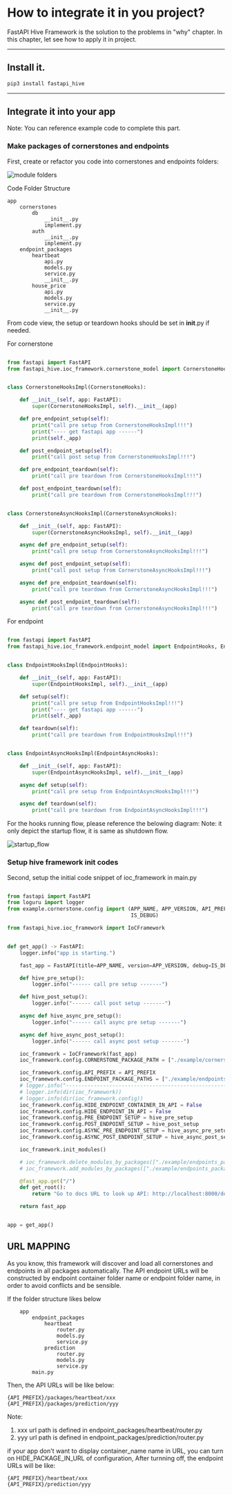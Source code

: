 # How to integrate it in you project?

FastAPI Hive Framework is the solution to the problems in "why" chapter.
In this chapter, let see how to apply it in project.

---

## Install it.

```bash
pip3 install fastapi_hive
```


---

## Integrate it into your app

Note: You can reference example code to complete this part. 

### Make packages of cornerstones and endpoints

First, create or refactor you code into cornerstones and endpoints folders:

![module folders](img/module_folders.png)

Code Folder Structure

    app
        cornerstones
            db
                __init__.py
                implement.py
            auth
                __init__.py
                implement.py
        endpoint_packages
            heartbeat
                api.py
                models.py
                service.py
                __init__.py
            house_price
                api.py
                models.py
                service.py
                __init__.py


From code view, the setup or teardown hooks should be set in __init__.py if needed.

For cornerstone

```Python

from fastapi import FastAPI
from fastapi_hive.ioc_framework.cornerstone_model import CornerstoneHooks, CornerstoneAsyncHooks


class CornerstoneHooksImpl(CornerstoneHooks):

    def __init__(self, app: FastAPI):
        super(CornerstoneHooksImpl, self).__init__(app)

    def pre_endpoint_setup(self):
        print("call pre setup from CornerstoneHooksImpl!!!")
        print("---- get fastapi app ------")
        print(self._app)

    def post_endpoint_setup(self):
        print("call post setup from CornerstoneHooksImpl!!!")

    def pre_endpoint_teardown(self):
        print("call pre teardown from CornerstoneHooksImpl!!!")

    def post_endpoint_teardown(self):
        print("call pre teardown from CornerstoneHooksImpl!!!")


class CornerstoneAsyncHooksImpl(CornerstoneAsyncHooks):

    def __init__(self, app: FastAPI):
        super(CornerstoneAsyncHooksImpl, self).__init__(app)

    async def pre_endpoint_setup(self):
        print("call pre setup from CornerstoneAsyncHooksImpl!!!")

    async def post_endpoint_setup(self):
        print("call post setup from CornerstoneAsyncHooksImpl!!!")

    async def pre_endpoint_teardown(self):
        print("call pre teardown from CornerstoneAsyncHooksImpl!!!")

    async def post_endpoint_teardown(self):
        print("call pre teardown from CornerstoneAsyncHooksImpl!!!")

```


For endpoint

```Python

from fastapi import FastAPI
from fastapi_hive.ioc_framework.endpoint_model import EndpointHooks, EndpointAsyncHooks


class EndpointHooksImpl(EndpointHooks):

    def __init__(self, app: FastAPI):
        super(EndpointHooksImpl, self).__init__(app)

    def setup(self):
        print("call pre setup from EndpointHooksImpl!!!")
        print("---- get fastapi app ------")
        print(self._app)

    def teardown(self):
        print("call pre teardown from EndpointHooksImpl!!!")


class EndpointAsyncHooksImpl(EndpointAsyncHooks):

    def __init__(self, app: FastAPI):
        super(EndpointAsyncHooksImpl, self).__init__(app)

    async def setup(self):
        print("call pre setup from EndpointAsyncHooksImpl!!!")

    async def teardown(self):
        print("call pre teardown from EndpointAsyncHooksImpl!!!")


```

For the hooks running flow, please reference the belowing diagram:
Note: it only depict the startup flow, it is same as shutdown flow.

![startup_flow](img/startup_flow.png)


### Setup hive framework init codes 

Second, setup the initial code snippet of ioc_framework in main.py

```Python

from fastapi import FastAPI
from loguru import logger
from example.cornerstone.config import (APP_NAME, APP_VERSION, API_PREFIX,
                                        IS_DEBUG)

from fastapi_hive.ioc_framework import IoCFramework


def get_app() -> FastAPI:
    logger.info("app is starting.")

    fast_app = FastAPI(title=APP_NAME, version=APP_VERSION, debug=IS_DEBUG)

    def hive_pre_setup():
        logger.info("------ call pre setup -------")

    def hive_post_setup():
        logger.info("------ call post setup -------")

    async def hive_async_pre_setup():
        logger.info("------ call async pre setup -------")

    async def hive_async_post_setup():
        logger.info("------ call async post setup -------")

    ioc_framework = IoCFramework(fast_app)
    ioc_framework.config.CORNERSTONE_PACKAGE_PATH = ["./example/cornerstone/"]

    ioc_framework.config.API_PREFIX = API_PREFIX
    ioc_framework.config.ENDPOINT_PACKAGE_PATHS = ["./example/endpoints_package1", "./example/endpoints_package2"]
    # logger.info("-----------------------------------------------------")
    # logger.info(dir(ioc_framework))
    # logger.info(dir(ioc_framework.config))
    ioc_framework.config.HIDE_ENDPOINT_CONTAINER_IN_API = False
    ioc_framework.config.HIDE_ENDPOINT_IN_API = False
    ioc_framework.config.PRE_ENDPOINT_SETUP = hive_pre_setup
    ioc_framework.config.POST_ENDPOINT_SETUP = hive_post_setup
    ioc_framework.config.ASYNC_PRE_ENDPOINT_SETUP = hive_async_pre_setup
    ioc_framework.config.ASYNC_POST_ENDPOINT_SETUP = hive_async_post_setup

    ioc_framework.init_modules()

    # ioc_framework.delete_modules_by_packages(["./example/endpoints_package1"])
    # ioc_framework.add_modules_by_packages(["./example/endpoints_package2"])

    @fast_app.get("/")
    def get_root():
        return "Go to docs URL to look up API: http://localhost:8000/docs"

    return fast_app


app = get_app()
```

## URL MAPPING

As you know, this framework will discover and load all cornerstones and endpoints in all packages automatically.
The API endpoint URLs will be constructed by endpoint container folder name or endpoint folder name, in order to avoid conflicts and be sensible.

If the folder structure likes below

```text
    app
        endpoint_packages
            heartbeat
                router.py
                models.py
                service.py
            prediction
                router.py
                models.py
                service.py
        main.py
```

Then, the API URLs will be like below:

```text
{API_PREFIX}/packages/heartbeat/xxx
{API_PREFIX}/packages/prediction/yyy
```

Note:

1. xxx url path is defined in endpoint_packages/heartbeat/router.py
2. yyy url path is defined in endpoint_packages/prediction/router.py

if your app don't want to display container_name name in URL, you can turn on HIDE_PACKAGE_IN_URL of configuration,
After turnning off, the endpoint URLs will be like:

```text
{API_PREFIX}/heartbeat/xxx
{API_PREFIX}/prediction/yyy
```
